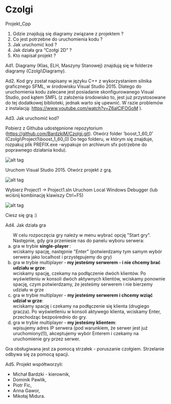 # Czolgi
Projekt_Cpp

1. Gdzie znajdują się diagramy związane z projektem ?
2. Co jest potrzebne do uruchomienia kodu ?
3. Jak uruchomić kod ? 
4. Jak działa gra “Czołgi 2D” ?
5. Kto napisał projekt ?

Ad1. Diagramy (Klas, ELH, Maszyny Stanowej) znajdują się w folderze diagramy (Czolgi\Diagramy).

Ad2. Kod gry został napisany w języku C++ z wykorzystaniem silnika graficznego SFML, w środowisku Visual Studio 2015. Dlatego do uruchomienia kodu zalecane jest posiadanie skonfigurowanego Visual Studio, pod kątem SMFL (z założenia środowisko to, jest już przystosowane do tej dodatkowej biblioteki, jednak warto się upewnić. W razie problemów z instalacją:
https://www.youtube.com/watch?v=Z6alClFOGoM ).

Ad3. Jak uruchomić kod?

Pobierz z Githuba udostępnione repozytorium (https://github.com/BardzkiM/Czolgi.git).
Otwórz folder ’boost_1_60_0’ (Czolgi\Project1\boost_1_60_0)
Do tego folderu, w którym się znajduje, rozpakuj plik PREFIX.exe  -wypakuje on archiwum sfx potrzebne do poprawnego działania kodu).

![alt tag](https://cloud.githubusercontent.com/assets/12682459/15190790/165d3ed8-17b2-11e6-8d1d-a9efd04c787c.PNG)

Uruchom Visual Studio 2015.
Otwórz projekt z grą.

![alt tag](https://cloud.githubusercontent.com/assets/12682459/15190804/264ffbf0-17b2-11e6-8c71-1ce06d3c94a4.png)

Wybierz Project1 -> Project1.sln
Uruchom Local Windows Debugger (lub wciśnij kombinację klawiszy Ctrl+F5)

![alt tag](https://cloud.githubusercontent.com/assets/12682459/15190845/4ae00550-17b2-11e6-84ad-debac3b08640.png)

Ciesz się grą :)

Ad4. Jak działa gra
<ol type="a">
W celu rozpoczęcia gry należy w menu wybrać opcję "Start gry". Następnie, gdy gra przeniesie nas do panelu wyboru serwera:<br>
<li> gra w trybie <b> single-player </b>:<br>
    wciskamy spację, następnie "Enter" (potwierdzamy tym samym wybór serwera jako localhost i przystępujemy do gry)</li>
<li> gra w trybie multiplayer -<b> my jesteśmy serwerem - i nie chcemy brać udziału w grze</b>:<br>
    wciskamy spację, czekamy na podłączenie dwóch klientów. Po wyświetleniu w konsoli dwóch aktywnych klientów, wciskamy ponownie spację, czym potwierdzamy, że jesteśmy serwerem i nie bierzemy udziału w grze</li>
<li> gra w trybie multiplayer - <b>my jesteśmy serwerem i chcemy wziąć udział w grze</b>:<br>
    wciskamy spację i czekamy na podłączenie się klienta (drugiego gracza). Po wyświetleniu w konsoli aktywego klienta, wciskamy Enter, przechodząc bezpośrednio do gry.</li>
<li> gra w trybie multiplayer - <b>my jesteśmy klientem</b>:<br>
    wpisujemy adres IP serwera (pod warunkiem, że serwer jest już uruchomiony(!)), akceptujemy wybór Enterem i czekamy na uruchomienie gry przez serwer.</li>
</ol>

Gra obsługiwana jest za pomocą strzałek - poruszanie czołgiem. Strzelanie odbywa się za pomocą spacji.

Ad5. Projekt współtworzyli:
<ul>
    <li>Michał Bardzki - kierownik,</li>
    <li>Dominik Pawlik,</li>
    <li>Piotr Fic,</li>
    <li>Anna Gawor,</li>
    <li>Mikołaj Midura.</li>
</ul>

